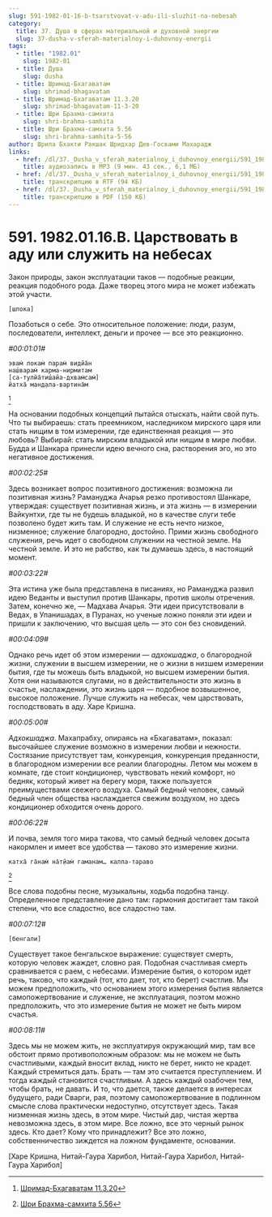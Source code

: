 ```yaml
---
slug: 591-1982-01-16-b-tsarstvovat-v-adu-ili-sluzhit-na-nebesah
category:
  title: 37. Душа в сферах материальной и духовной энергии
  slug: 37-dusha-v-sferah-materialnoy-i-duhovnoy-energii
tags:
  - title: "1982.01"
    slug: 1982-01
  - title: Душа
    slug: dusha
  - title: Шримад-Бхагаватам
    slug: shrimad-bhagavatam
  - title: Шримад-Бхагаватам 11.3.20
    slug: shrimad-bhagavatam-11-3-20
  - title: Шри Брахма-самхита
    slug: shri-brahma-samhita
  - title: Шри Брахма-самхита 5.56
    slug: shri-brahma-samhita-5-56
author: Шрила Бхакти Ракшак Шридхар Дев-Госвами Махарадж
links:
  - href: /dl/37._Dusha_v_sferah_materialnoy_i_duhovnoy_energii/591_1982.01.16.B_SridharMj_Tcarstvovat_v_adu_ili_slujit_na_nebesah.mp3
    title: аудиозапись в MP3 (9 мин. 43 сек., 6,1 МБ)
  - href: /dl/37._Dusha_v_sferah_materialnoy_i_duhovnoy_energii/591_1982.01.16.B_SridharMj_Tcarstvovat_v_adu_ili_slujit_na_nebesah.rtf
    title: транскрипцию в RTF (94 КБ)
  - href: /dl/37._Dusha_v_sferah_materialnoy_i_duhovnoy_energii/591_1982.01.16.B_SridharMj_Tcarstvovat_v_adu_ili_slujit_na_nebesah.pdf
    title: транскрипцию в PDF (150 КБ)
---
```


# 591. 1982.01.16.B. Царствовать в аду или служить на небесах

Закон природы, закон эксплуатации таков — подобные реакции, реакция подобного рода. Даже творец этого мира не может избежать этой участи.

    [шлока]

Позаботься о себе. Это относительное положение: люди, разум, последователи, интеллект, деньги и прочее — все это реакционно.

*#00:01:01#*

    эвам̇ локам̇ парам̇ видйа̄н
    наш́варам̇ карма-нирмитам
    [са-тулйа̄тиш́айа-дхвам̇сам̇]
    йатха̄ ман̣д̣ала-вартина̄м
[^_ftn1]

На основании подобных концепций пытайся отыскать, найти свой путь. Что ты выбираешь: стать преемником, наследником мирского царя или стать нищим в том измерении, где единственная реакция — это любовь? Выбирай: стать мирским владыкой или нищим в мире любви. Будда и Шанкара принесли идею вечного сна, растворения эго, но это негативное достижения.

*#00:02:25#*

Здесь возникает вопрос позитивного достижения: возможна ли позитивная жизнь? Рамануджа Ачарья резко противостоял Шанкаре, утверждая: существует позитивная жизнь, и эта жизнь — в измерении Вайкунтхи, где ты не будешь владыкой, но в качестве слуги тебе позволено будет жить там. И служение не есть нечто низкое, низменное; служение благородно, достойно. Прими жизнь свободного служения, речь идет о свободном служении на честной земле. На честной земле. И это не рабство, как ты думаешь здесь, в настоящий момент.

*#00:03:22#*

Эта истина уже была представлена в писаниях, но Рамануджа развил идею Веданты и выступил против Шанкары, против школы отречения. Затем, конечно же, — Мадхава Ачарья. Эти идеи присутствовали в Ведах, в Упанишадах, в Пуранах, но ученые ложно поняли эти идеи и пришли к заключению, что высшая цель — это сон без сновидений.

*#00:04:09#*

Однако речь идет об этом измерении — *адхокшаджа*, о благородной жизни, служении в высшем измерении, не о жизни в низшем измерении бытия, где ты можешь быть владыкой, но высшем измерении бытия. Хотя они называются слугами, но в действительности это жизнь в счастье, наслаждении, это жизнь царя — подобное возвышенное, высокое положение. Лучше служить на небесах, чем царствовать, господствовать в аду. Харе Кришна.

*#00:05:00#*

*Адхокшаджа*. Махапрабху, опираясь на «Бхагаватам», показал: высочайшее служение возможно в измерении любви и нежности. Состязание присутствует там, конкуренция, конкуренция преданности, в благородном измерении все реалии благородны. Летом мы можем в комнате, где стоит кондиционер, чувствовать некий комфорт, но бедняк, который живет на берегу моря, также пользуется преимуществами свежего воздуха. Самый бедный человек, самый бедный член общества наслаждается свежим воздухом, но здесь кондиционер обходится очень дорого.

*#00:06:22#*

И почва, земля того мира такова, что самый бедный человек досыта накормлен и имеет все удобства — таково это измерение жизни.

    катха̄ га̄нам̇ на̄т̣йам̇ гаманам… калпа-тараво
[^_ftn2]

Все слова подобны песне, музыкальны, ходьба подобна танцу. Определенное представление дано там: гармония достигает там такой степени, что все сладостно, все сладостно там.

*#00:07:12#*

    [бенгали]

Существует такое бенгальское выражение: существует смерть, которую человек жаждет, словно рая. Подобная счастливая смерть сравнивается с раем, с небесами. Измерение бытия, о котором идет речь, таково, что каждый (тот, кто дает, тот, кто берет) счастлив. Мы можем предположить, что основанием этого измерения бытия является самопожертвование и служение, не эксплуатация, поэтом можно предположить, что это измерение бытия не может не быть миром счастья.

*#00:08:11#*

Здесь мы не можем жить, не эксплуатируя окружающий мир, там все обстоит прямо противоположным образом: мы не можем не быть счастливыми, каждый вносит вклад, никто не берет, никто не крадет. Каждый стремиться дать. Брать — там это считается преступлением. И тогда каждый становится счастливым. А здесь каждый озабочен тем, чтобы брать, не давать. И то, что дается, также делается в интересах будущего, ради Сварги, рая, поэтому самопожертвование в подлинном смысле слова практически недоступно, отсутствует здесь. Такая низменная жизнь здесь, в этом мире. Чистый дар, чистая жертва невозможна здесь, в этом мире. Все ложно, все это черный рынок здесь. Кто дает? Кому что принадлежит? Все это ложно, собственничество зиждется на ложном фундаменте, основании.

[Харе Кришна, Нитай-Гаура Харибол, Нитай-Гаура Харибол, Нитай-Гаура Харибол]



[^_ftn1]: [Шримад-Бхагаватам 11.3.20](../notes/shrimad-bhagavatam/shrimad-bhagavatam-11-3-20.md)

[^_ftn2]: [Шри Брахма-самхита 5.56](../notes/shri-brahma-samhita/shri-brahma-samhita-5-56.md)
